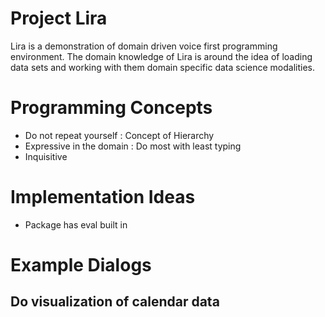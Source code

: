 # Project Lira
Lira is a demonstration of domain driven voice first programming environment. The domain knowledge of Lira is around the idea of loading data sets and working with them domain specific data science modalities.

# Programming Concepts
- Do not repeat yourself : Concept of Hierarchy
- Expressive in the domain : Do most with least typing
- Inquisitive

# Implementation Ideas
- Package has eval built in

# Example Dialogs
## Do visualization of calendar data
